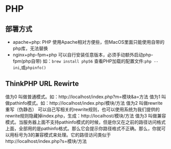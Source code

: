 # PHP
## 部署方式
- apache+php:
    PHP 使用Apache相对方便些，但MacOS里面只能使用自带的php库，无法替换
- nginx+php-fpm+php
    可以自行安装任意版本，必须手动额外启动php-fpm(php自带)
    如：`brew install php56`
    查看PHP加载的配置文件:`php --ini`,或`phpinfo()`
## ThinkPHP URL Rewirte
值为0   叫做普通模式。如：http://localhost/index.php?m=模块&a=方法
值为1   叫做pathinfo模式。如：http://localhost/index.php/模块/方法
值为2   叫做rewrite重写（伪静态） 可以自己写相关的rewrite规则，也可以使用系统为我们提供的rewrite规则隐藏掉index.php，生成：http://localhost/模块/方法
值为3   叫做兼容模式。当服务器上面不支持pathinfo模式的时候，但是你又在之前的路径访问格式上面，全部用的是pathinfo格式。那么它会提示你路径格式不正确。那么，你就可以用标号为3的兼容模式来处理。它的路径访问类似于http://localhost/index.php?s=模块/方法 